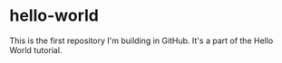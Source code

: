 # hello-world
This is the first repository I'm building in GitHub. It's a part of the Hello World tutorial. 
